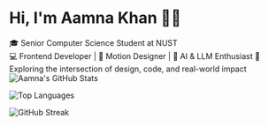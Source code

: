 # Hi, I'm Aamna Khan 👩‍💻

🎓 Senior Computer Science Student at NUST  
💻 Frontend Developer | 🎨 Motion Designer | 🤖 AI & LLM Enthusiast
📍 Exploring the intersection of design, code, and real-world impact
![Aamna's GitHub Stats](https://github-readme-stats.vercel.app/api?username=AamnaKhan-Dev&show_icons=true&theme=tokyonight)

![Top Languages](https://github-readme-stats.vercel.app/api/top-langs/?username=AamnaKhan-Dev&layout=compact&theme=tokyonight)

![GitHub Streak](https://github-readme-streak-stats.herokuapp.com/?user=AamnaKhan-Dev&theme=tokyonight)
